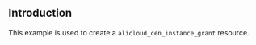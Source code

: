 ## Introduction

This example is used to create a `alicloud_cen_instance_grant` resource.

<!-- BEGIN_TF_DOCS -->

<!-- END_TF_DOCS -->
